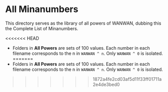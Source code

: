 # All Minanumbers

This directory serves as the library of all powers of WANWAN, dubbing this the Complete List of Minanumbers.

<<<<<<< HEAD
- Folders in **All Powers** are sets of 100 values. Each number in each filename corresponds to the n in `WANWAN ^ n`. Only `WANWAN ^ 0` is isolated.
=======
- Folders in **All Powers** are sets of 100 values. Each number in each filename corresponds to the n in `WANWAN ^ n`. Only `WANWAN ^ 0` is isolated.

>>>>>>> 1872a4fe2cd03af5d11f33ff01711a2e4de3bed0